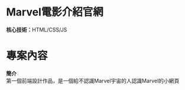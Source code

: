 # Marvel電影介紹官網
<b>核心技術：</b>HTML/CSS/JS
# 專案內容
<b>簡介</b><br>
第一個前端設計作品，是一個給不認識Marvel宇宙的人認識Marvel的小網頁

